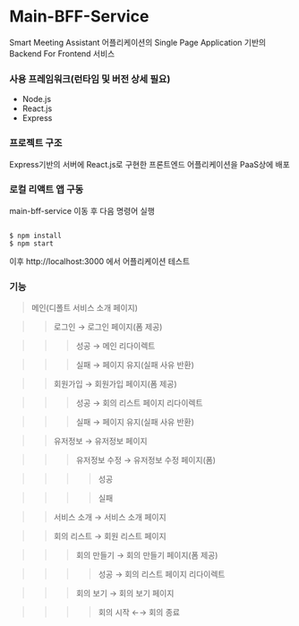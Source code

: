 # Main-BFF-Service

Smart Meeting Assistant 어플리케이션의 Single Page Application 기반의 Backend For Frontend 서비스


### 사용 프레임워크(런타임 및 버전 상세 필요)
* Node.js
* React.js
* Express

### 프로젝트 구조
Express기반의 서버에 React.js로 구현한 프론트엔드 어플리케이션을 PaaS상에 배포

### 로컬 리액트 앱 구동
main-bff-service 이동 후 다음 명령어 실행

<pre><code>
$ npm install
$ npm start
</code></pre>

이후 http://localhost:3000 에서 어플리케이션 테스트

### 기능
> 메인(디폴트 서비스 소개 페이지)

>> 로그인 → 로그인 페이지(폼 제공)

>>> 성공 → 메인 리다이렉트

>>> 실패 → 페이지 유지(실패 사유 반환)

>> 회원가입 → 회원가입 페이지(폼 제공)

>>> 성공 → 회의 리스트 페이지 리다이렉트

>>> 실패 → 페이지 유지(실패 사유 반환)

>> 유저정보 → 유저정보 페이지

>>> 유저정보 수정 → 유저정보 수정 페이지(폼)

>>>> 성공

>>>> 실패

>> 서비스 소개 → 서비스 소개 페이지

>> 회의 리스트 → 회원 리스트 페이지

>>> 회의 만들기 → 회의 만들기 페이지(폼 제공)

>>>> 성공 → 회의 리스트 페이지 리다이렉트

>>> 회의 보기 → 회의 보기 페이지

>>>> 회의 시작 ←→ 회의 종료
